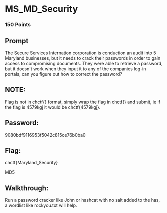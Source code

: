 # MS_MD_Security
### 150 Points
## Prompt
The Secure Services Internation corporation is conduction an audit into 5 Maryland businesses, but it needs to crack their passwords in order to gain access to compromising documents. They were able to retrieve a password, but it doesn't work when they input it to any of the companies log-in portals, can you figure out how to correct the password?

## NOTE: 

Flag is not in chctf{} format, simply wrap the flag in chctf{} and submit, ie if the flag is 4579kgj it would be chctf{4579kgj}.

## Password: 

9080bdf9116953f5042c815ce76b0ba0

## Flag: 

chctf{Maryland_Security}

MD5

## Walkthrough: 

Run a password cracker like John or hashcat with no salt added to the has, a wordlist like rockyou.txt will help.
